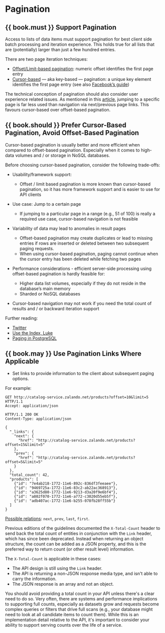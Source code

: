 # Pagination

## {{ book.must }} Support Pagination

Access to lists of data items must support pagination for best client side batch processing and iteration experience. This holds true for all lists that are (potentially) larger than just a
few hundred entries.

There are two page iteration techniques:

* [Offset/Limit-based pagination](http://developer.infoconnect.com/paging-results-limit-and-offset):
  numeric offset identifies the first page entry
* [Cursor-based](https://dev.twitter.com/overview/api/cursoring) — aka key-based — pagination: a
  unique key element identifies the first page entry (see also
  [Facebook’s guide](https://developers.facebook.com/docs/graph-api/using-graph-api/v2.4#paging))

The technical conception of pagination should also consider user experience related issues. As mentioned
in this [article](https://www.smashingmagazine.com/2016/03/pagination-infinite-scrolling-load-more-buttons/),
jumping to a specific page is far less used than navigation via next/previous page links. This favours
cursor-based over offset-based pagination.

## {{ book.should }} Prefer Cursor-Based Pagination, Avoid Offset-Based Pagination

Cursor-based pagination is usually better and more efficient when compared to offset-based pagination. Especially when it comes to
high-data volumes and / or storage in NoSQL databases.

Before choosing cursor-based pagination, consider the following trade-offs:

* Usability/framework support:

    * Offset / limit based pagination is more known than cursor-based pagination, so it has more framework support and
      is easier to use for API clients

* Use case: Jump to a certain page

    * If jumping to a particular page in a range (e.g., 51 of 100) is really a required use case,
      cursor-based navigation is not feasible

* Variability of data may lead to anomalies in result pages

    * Offset-based pagination may create duplicates or lead to missing entries if rows are inserted or deleted between two subsequent paging requests.
    * When using cursor-based pagination, paging cannot continue when the cursor entry has been
      deleted while fetching two pages

* Performance considerations - efficient server-side processing using offset-based pagination is hardly feasible for:

    * Higher data list volumes, especially if they do not reside in the database’s main memory
    * Sharded or NoSQL databases

* Cursor-based navigation may not work if you need the total count of results and / or backward iteration support


Further reading:

* [Twitter](https://dev.twitter.com/rest/public/timelines)
* [Use the Index, Luke](http://use-the-index-luke.com/no-offset)
* [Paging in PostgreSQL](https://www.citusdata.com/blog/1872-joe-nelson/409-five-ways-paginate-postgres-basic-exotic)


## {{ book.may }} Use Pagination Links Where Applicable

* Set links to provide information to the client about subsequent paging options.

For example:

```http
GET http://catalog-service.zalando.net/products?offset=10&limit=5 HTTP/1.1
Accept: application/json

HTTP/1.1 200 OK
Content-Type: application/json

{
  "_links": {
    "next": {
      "href": "http://catalog-service.zalando.net/products?offset=15&limit=5"
    },
    "prev": {
      "href": "http://catalog-service.zalando.net/products?offset=5&limit=5"
    }
  },
  "total_count": 42,
  "products": [
    {"id": "7e4ab218-1772-11e6-892c-836df3feeaee"},
    {"id": "9469725a-1772-11e6-83c2-ab22ac368913"},
    {"id": "a3625d80-1772-11e6-9213-d3a20f9e6bf4"},
    {"id": "a802f070-1772-11e6-a772-c3020d55eb5f"},
    {"id": "adb407ac-1772-11e6-b255-078fb28ff55b"}
  ]
}
```

[Possible relations](http://www.iana.org/assignments/link-relations/link-relations.xml):
`next`, `prev`, `last`, `first`.

Previous editions of the guidelines documented the `X-Total-Count` header to send back the total count of entities in conjunction with the `Link` header, which has since been deprecated. Instead when returning an object structure, the count can be added as a JSON property, and this is the preferred way to return count (or other result level) information. 

The `X-Total-Count` is applicable in these cases:

* The API design is still using the `Link` header.
* The API is returning a non-JSON response media type, and isn't able to carry the information.
* The JSON response is an array and not an object.

You should avoid providing a total count in your API unless there's a clear need to do so. Very often, there are systems and performance implications to supporting full counts, especially as datasets grow and requests become complex queries or filters that drive full scans (e.g., your database might need to look at all candidate items to count them). While this is an implementation detail relative to the API, it's important to consider your ability to support serving counts over the life of a service.
